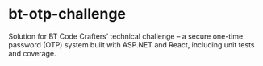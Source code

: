 # bt-otp-challenge
Solution for BT Code Crafters’ technical challenge – a secure one-time password (OTP) system built with ASP.NET and React, including unit tests and coverage.

